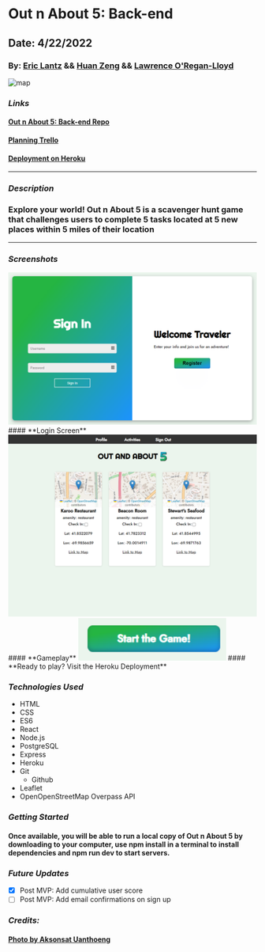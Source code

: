 # Out n About 5: Back-end

## Date: 4/22/2022

### By: [Eric Lantz](https://www.linkedin.com/in/eric-lantz/) && [Huan Zeng](https://www.linkedin.com/in/huan-zeng/) && [Lawrence O'Regan-Lloyd](https://www.linkedin.com/in/lawrenceol/)

<img src='https://images.pexels.com/photos/1078850/pexels-photo-1078850.jpeg?auto=compress&cs=tinysrgb&h=650&w=940' alt="map" width="400"/>

### **_Links_**

#### [Out n About 5: Back-end Repo](https://github.com/LawrenceOL/out-n-about-5-front-end) 
#### [Planning Trello](https://trello.com/b/CnWK8EJM/out-n-about-5) 
#### [Deployment on Heroku](https://out-n-about-5-front-end.herokuapp.com/)
---

### **_Description_**

### Explore your world! Out n About 5 is a scavenger hunt game that challenges users to complete 5 tasks located at 5 new places within 5 miles of their location

---

### **_Screenshots_**

<img src='https://github.com/LawrenceOL/out-n-about-5-front-end/blob/main/src/assets/outnaboutsignin.PNG?raw=true'  alt="screenshot" width="600"/>
#### **Login Screen**

<img src='https://github.com/LawrenceOL/out-n-about-5-front-end/blob/main/src/assets/outnaboutactivities.PNG?raw=true'  alt="screenshot" width="600"/>
#### **Gameplay**

<img src='https://github.com/LawrenceOL/out-n-about-5-front-end/blob/main/src/assets/outnaboutstartgame.PNG?raw=true'  alt="screenshot" width="300"/>
#### **Ready to play? Visit the Heroku Deployment**



### **_Technologies Used_**

- HTML
- CSS
- ES6
- React
- Node.js
- PostgreSQL
- Express
- Heroku
- Git
  - Github
- Leaflet
- OpenOpenStreetMap Overpass API


### **_Getting Started_**

#### Once available, you will be able to run a local copy of Out n About 5 by downloading to your computer, use npm install in a terminal to install dependencies and npm run dev to start servers.

### **_Future Updates_**

- [X] Post MVP: Add cumulative user score
- [ ] Post MVP: Add email confirmations on sign up

### **_Credits:_**

#### [Photo by Aksonsat Uanthoeng](https://www.pexels.com/photo/close-up-photo-of-assorted-color-of-push-pins-on-map-1078850/)





